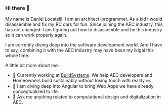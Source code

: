### Hi there 👋

My name is Daniel Locatelli. I am an architect-programmer.
As a kid I would disassemble and fix my RC cars for fun. Since joining the AEC industry, this has not changed: I am figuring out how to disassemble and fix this industry so it can work properly again.

I am currently diving deep into the software development world. And I have to say, combining it with the AEC industry may have been my Ikigai this whole time.

A little bit more about me:
- 🌲 Currently working at [BuildSystems](https://buildsystems.de/ "Build sustainable. Build smart. Build systems."). We help AEC developers and Homeowners build sustainably without losing touch with reality 💶.
- 📱 I am diving deep into Angular to bring Web Apps we have already conceptualized to life.
- 💬 Ask me anything related to computational design and digitalization in AEC.

<!--

This is the repo for my future portfolio.
<br>
<br>
As a first step, I have converted my CV to a database, detaching my information from the user interface (separating concerns). This allows me to be platform-independent while also opening the possibility to create tools to query and filter information about me.


To do: linktree for social media


**daniel-locatelli/daniel-locatelli** is a ✨ _special_ ✨ repository because its `README.md` (this file) appears on your GitHub profile.

Here are some ideas to get you started:

- 🔭 I’m currently working on ...
- 🌱 I’m currently learning ...
- 👯 I’m looking to collaborate on ...
- 🤔 I’m looking for help with ...
- 💬 Ask me about ...
- 📫 How to reach me: ...
- 😄 Pronouns: ...
- ⚡ Fun fact: ...
-->
